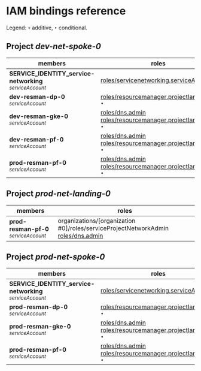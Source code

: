 # IAM bindings reference

Legend: <code>+</code> additive, <code>•</code> conditional.

## Project <i>dev-net-spoke-0</i>

| members | roles |
|---|---|
|<b>SERVICE_IDENTITY_service-networking</b><br><small><i>serviceAccount</i></small>|[roles/servicenetworking.serviceAgent](https://cloud.google.com/iam/docs/understanding-roles#servicenetworking.serviceAgent) <code>+</code>|
|<b>dev-resman-dp-0</b><br><small><i>serviceAccount</i></small>|[roles/resourcemanager.projectIamAdmin](https://cloud.google.com/iam/docs/understanding-roles#resourcemanager.projectIamAdmin) <code>•</code>|
|<b>dev-resman-gke-0</b><br><small><i>serviceAccount</i></small>|[roles/dns.admin](https://cloud.google.com/iam/docs/understanding-roles#dns.admin) <br>[roles/resourcemanager.projectIamAdmin](https://cloud.google.com/iam/docs/understanding-roles#resourcemanager.projectIamAdmin) <code>•</code>|
|<b>dev-resman-pf-0</b><br><small><i>serviceAccount</i></small>|[roles/dns.admin](https://cloud.google.com/iam/docs/understanding-roles#dns.admin) <br>[roles/resourcemanager.projectIamAdmin](https://cloud.google.com/iam/docs/understanding-roles#resourcemanager.projectIamAdmin) <code>•</code>|
|<b>prod-resman-pf-0</b><br><small><i>serviceAccount</i></small>|[roles/dns.admin](https://cloud.google.com/iam/docs/understanding-roles#dns.admin) <br>[roles/resourcemanager.projectIamAdmin](https://cloud.google.com/iam/docs/understanding-roles#resourcemanager.projectIamAdmin) <code>•</code>|

## Project <i>prod-net-landing-0</i>

| members | roles |
|---|---|
|<b>prod-resman-pf-0</b><br><small><i>serviceAccount</i></small>|organizations/[organization #0]/roles/serviceProjectNetworkAdmin <br>[roles/dns.admin](https://cloud.google.com/iam/docs/understanding-roles#dns.admin) |

## Project <i>prod-net-spoke-0</i>

| members | roles |
|---|---|
|<b>SERVICE_IDENTITY_service-networking</b><br><small><i>serviceAccount</i></small>|[roles/servicenetworking.serviceAgent](https://cloud.google.com/iam/docs/understanding-roles#servicenetworking.serviceAgent) <code>+</code>|
|<b>prod-resman-dp-0</b><br><small><i>serviceAccount</i></small>|[roles/resourcemanager.projectIamAdmin](https://cloud.google.com/iam/docs/understanding-roles#resourcemanager.projectIamAdmin) <code>•</code>|
|<b>prod-resman-gke-0</b><br><small><i>serviceAccount</i></small>|[roles/dns.admin](https://cloud.google.com/iam/docs/understanding-roles#dns.admin) <br>[roles/resourcemanager.projectIamAdmin](https://cloud.google.com/iam/docs/understanding-roles#resourcemanager.projectIamAdmin) <code>•</code>|
|<b>prod-resman-pf-0</b><br><small><i>serviceAccount</i></small>|[roles/dns.admin](https://cloud.google.com/iam/docs/understanding-roles#dns.admin) <br>[roles/resourcemanager.projectIamAdmin](https://cloud.google.com/iam/docs/understanding-roles#resourcemanager.projectIamAdmin) <code>•</code>|
